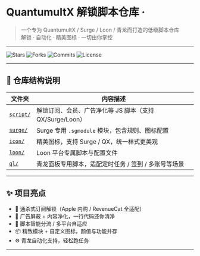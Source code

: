 # QuantumultX 解锁脚本仓库 · 

> 一个专为 QuantumultX / Surge / Loon /           青龙而打造的低级脚本仓库  
> 解锁 · 自动化 · 精美图标 · 一切由你掌控

---

![Stars](https://img.shields.io/github/stars/Reviewa/QuantumultX?style=social)
![Forks](https://img.shields.io/github/forks/Reviewa/QuantumultX)
![Commits](https://img.shields.io/github/commit-activity/m/Reviewa/QuantumultX)
![License](https://img.shields.io/github/license/Reviewa/QuantumultX)

---

## 📁 仓库结构说明

| 文件夹 | 内容描述 |
|--------|----------|
| [`script/`](./script) | 解锁订阅、会员、广告净化等 JS 脚本（支持 QX/Surge/Loon） |
| [`surge/`](./surge)   | Surge 专用 `.sgmodule` 模块，包含规则、图标配置 |
| [`icon/`](./icon)     | 精美图标，支持 Surge / QX，统一样式更美观 |
| [`loon/`](./loon)     | Loon 平台专属脚本与配置文件 |
| [`ql/`](./ql)         | 青龙面板专用脚本，适配定时任务 / 签到 / 多账号等场景 |

---

## ✨ 项目亮点

- 💎 通杀式订阅解锁（Apple 内购 / RevenueCat 全适配）
- 🚫 广告屏蔽 + 内容净化，一行代码还你清净
- 🧠 脚本智能分流 / 多平台自适应
- 📦 精致模块 + 自定义图标，颜值与功能并存
- ⚙️ 青龙自动化支持，轻松跑任务

---
